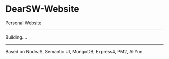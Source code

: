 # DearSW-Website
Personal Website
<hr />
Building....
<hr />
Based on NodeJS, Semantic UI, MongoDB, Express4, PM2, AliYun.
